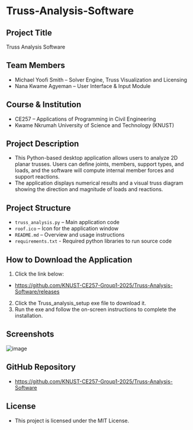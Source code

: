 # Truss-Analysis-Software

## Project Title
Truss Analysis Software

## Team Members
- Michael Yoofi Smith – Solver Engine, Truss Visualization and Licensing
- Nana Kwame Agyeman – User Interface & Input Module

## Course & Institution
- CE257 – Applications of Programming in Civil Engineering
- Kwame Nkrumah University of Science and Technology (KNUST)

## Project Description
- This Python-based desktop application allows users to analyze 2D planar trusses. Users can define joints, members, support types, and loads, and the software will compute internal member forces and support reactions. 
- The application displays numerical results and a visual truss diagram showing the direction and magnitude of loads and reactions.

## Project Structure
- `truss_analysis.py` – Main application code
- `roof.ico` – Icon for the application window
- `README.md` – Overview and usage instructions
- `requirements.txt` - Required python libraries to run source code

## How to Download the Application
1. Click the link below:
- https://github.com/KNUST-CE257-Group1-2025/Truss-Analysis-Software/releases
2. Click the Truss_analysis_setup exe file to download it. 
3. Run the exe and follow the on-screen instructions to complete the installation.

## Screenshots
![image](https://github.com/user-attachments/assets/56970ed5-c0b2-4804-b934-492fa0f29e3a)

## GitHub Repository
- https://github.com/KNUST-CE257-Group1-2025/Truss-Analysis-Software

## License
- This project is licensed under the MIT License.
